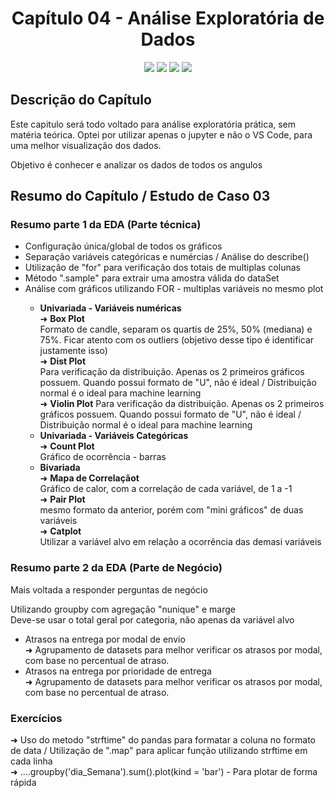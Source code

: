 <h1 align="center"> Capítulo 04 - Análise Exploratória de Dados</h1>

<p align="center">
  <img src="https://img.shields.io/badge/Python-FFD43B?style=for-the-badge&logo=python&logoColor=blue">
  <img src="https://img.shields.io/badge/Pandas-2C2D72?style=for-the-badge&logo=pandas&logoColor=white">
  <img src="https://img.shields.io/badge/numpy-%23013243.svg?style=for-the-badge&logo=numpy&logoColor=white">
  <img src="https://img.shields.io/badge/Matplotlib-%23ffffff.svg?style=for-the-badge&logo=Matplotlib&logoColor=black">
</p>

<h2>Descrição do Capítulo</h2>
<p>Este capitulo será todo voltado para análise exploratória prática, sem matéria teórica. Optei por utilizar apenas o jupyter e não o VS Code, para uma melhor visualização dos dados.</p>
<p>Objetivo é conhecer e analizar os dados de todos os angulos</p>


<h2>Resumo do Capítulo / Estudo de Caso 03 </h2>
<h3>Resumo parte 1 da EDA (Parte técnica)</h3>
<ul>
 <li>Configuração única/global de todos os gráficos</li>
 <li>Separação variáveis categóricas e numércias / Análise do describe()</li>
 <li>Utilização de "for" para verificação dos totais de multiplas colunas</li>
 <li>Método ".sample" para extrair uma amostra válida do dataSet
 <li>Análise com gráficos utilizando FOR - multiplas variáveis no mesmo plot</li>
  <ul>
    <li><b>Univariada - Variáveis numéricas</b></li>
    ➜ <b>Box Plot</b> <br>
    Formato de candle, separam os quartis de 25%, 50% (mediana) e 75%. Ficar atento com os outliers (objetivo desse tipo é identificar justamente isso) <br>
    ➜ <b>Dist Plot</b> <br>
    Para verificação da distribuição. Apenas os 2 primeiros gráficos possuem. Quando possui formato de "U", não é ideal / Distribuição normal é o ideal para machine learning<br>
    ➜ <b>Violin Plot</b>
    Para verificação da distribuição. Apenas os 2 primeiros gráficos possuem. Quando possui formato de "U", não é ideal / Distribuição normal é o ideal para machine learning<br>
    <li><b>Univariada - Variáveis Categóricas</b></li>
    ➜ <b>Count Plot</b> <br>
    Gráfico de ocorrência - barras<br>
    <li><b>Bivariada</b></li>
    ➜ <b>Mapa de Correlaçãot</b> <br>
    Gráfico de calor, com a correlação de cada variável, de 1 a -1<br>
    ➜ <b>Pair Plot</b> <br>
    mesmo formato da anterior, porém com "mini gráficos" de duas variáveis<br>
    ➜ <b>Catplot</b> <br>
    Utilizar a variável alvo em relação a ocorrência das demasi variáveis<br>
  </ul>
</ul>

<h3>Resumo parte 2 da EDA (Parte de Negócio)</h3>
<p>Mais voltada a responder perguntas de negócio</p>
<p>Utilizando groupby com agregação "nunique" e marge<br>Deve-se usar o total geral por categoria, não apenas da variável alvo</p>
<ul>
 <li>Atrasos na entrega por modal de envio</li>
 ➜ Agrupamento de datasets para melhor verificar os atrasos por modal, com base no percentual de atraso.
 <li>Atrasos na entrega por prioridade de entrega</li>
 ➜ Agrupamento de datasets para melhor verificar os atrasos por modal, com base no percentual de atraso.
</ul>


<h3>Exercícios</h3>
➜ Uso do metodo "strftime" do pandas para formatar a coluna no formato de data / Utilização de ".map" para aplicar função utilizando strftime em cada linha<br>
➜ ....groupby('dia_Semana').sum().plot(kind = 'bar') - Para plotar de forma rápida<br>
